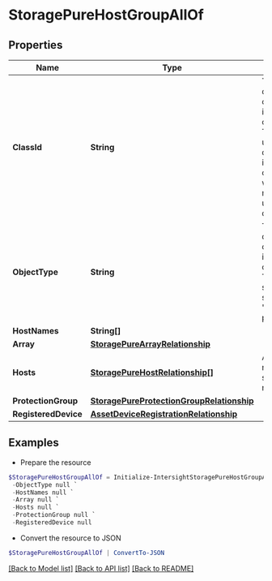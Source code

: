 # StoragePureHostGroupAllOf
## Properties

Name | Type | Description | Notes
------------ | ------------- | ------------- | -------------
**ClassId** | **String** | The fully-qualified name of the instantiated, concrete type. This property is used as a discriminator to identify the type of the payload when marshaling and unmarshaling data. | [default to "storage.PureHostGroup"]
**ObjectType** | **String** | The fully-qualified name of the instantiated, concrete type. The value should be the same as the &#39;ClassId&#39; property. | [default to "storage.PureHostGroup"]
**HostNames** | **String[]** |  | [optional] 
**Array** | [**StoragePureArrayRelationship**](StoragePureArrayRelationship.md) |  | [optional] 
**Hosts** | [**StoragePureHostRelationship[]**](StoragePureHostRelationship.md) | An array of relationships to storagePureHost resources. | [optional] [readonly] 
**ProtectionGroup** | [**StoragePureProtectionGroupRelationship**](StoragePureProtectionGroupRelationship.md) |  | [optional] 
**RegisteredDevice** | [**AssetDeviceRegistrationRelationship**](AssetDeviceRegistrationRelationship.md) |  | [optional] 

## Examples

- Prepare the resource
```powershell
$StoragePureHostGroupAllOf = Initialize-IntersightStoragePureHostGroupAllOf  -ClassId null `
 -ObjectType null `
 -HostNames null `
 -Array null `
 -Hosts null `
 -ProtectionGroup null `
 -RegisteredDevice null
```

- Convert the resource to JSON
```powershell
$StoragePureHostGroupAllOf | ConvertTo-JSON
```

[[Back to Model list]](../README.md#documentation-for-models) [[Back to API list]](../README.md#documentation-for-api-endpoints) [[Back to README]](../README.md)

